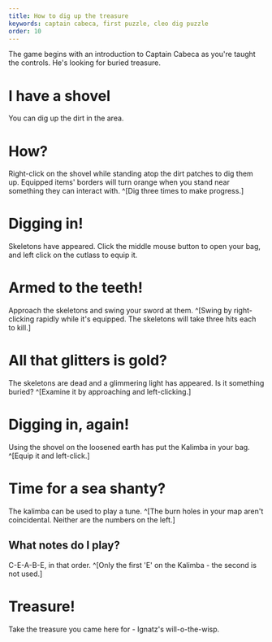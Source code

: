 ```yaml
---
title: How to dig up the treasure
keywords: captain cabeca, first puzzle, cleo dig puzzle
order: 10
---
```


The game begins with an introduction to Captain Cabeca as you're taught the controls. He's looking for buried treasure.

# I have a shovel
You can dig up the dirt in the area.

# How?
Right-click on the shovel while standing atop the dirt patches to dig them up. Equipped items' borders will turn orange when you stand near something they can interact with. ^[Dig three times to make progress.]

# Digging in!
Skeletons have appeared. Click the middle mouse button to open your bag, and left click on the cutlass to equip it.

# Armed to the teeth!
Approach the skeletons and swing your sword at them. ^[Swing by right-clicking rapidly while it's equipped. The skeletons will take three hits each to kill.]

# All that glitters is gold?
The skeletons are dead and a glimmering light has appeared. Is it something buried? ^[Examine it by approaching and left-clicking.]

# Digging in, again!
Using the shovel on the loosened earth has put the Kalimba in your bag. ^[Equip it and left-click.]

# Time for a sea shanty?
The kalimba can be used to play a tune. ^[The burn holes in your map aren't coincidental. Neither are the numbers on the left.]

## What notes do I play?
C-E-A-B-E, in that order. ^[Only the first 'E' on the Kalimba - the second is not used.]

# Treasure!
Take the treasure you came here for - Ignatz's will-o-the-wisp.